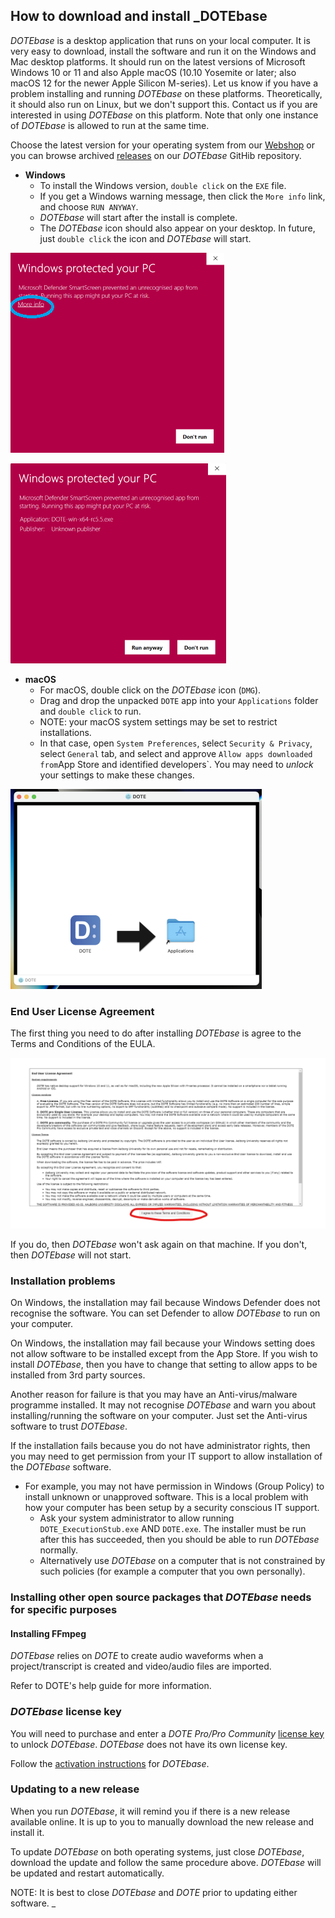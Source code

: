 ## How to download and install _DOTEbase

_DOTEbase_ is a desktop application that runs on your local computer.
It is very easy to download, install the software and run it on the Windows and Mac desktop platforms.
It should run on the latest versions of Microsoft Windows 10 or 11 and also Apple macOS (10.10 Yosemite or later; also macOS 12 for the newer Apple Silicon M-series).
Let us know if you have a problem installing and running _DOTEbase_ on these platforms.
Theoretically, it should also run on Linux, but we don't support this.
Contact us if you are interested in using _DOTEbase_ on this platform.
Note that only one instance of _DOTEbase_ is allowed to run at the same time.

Choose the latest version for your operating system from our [Webshop](https://www.dote.aau.dk/downloads) or you can browse archived [releases](https://github.com/BigSoftVideo/DOTEbase/releases) on our _DOTEbase_ GitHib repository.

- **Windows**
  - To install the Windows version, `double click` on the `EXE` file.
  - If you get a Windows warning message, then click the `More info` link, and choose `RUN ANYWAY`.
  - _DOTEbase_ will start after the install is complete.
  - The _DOTEbase_ icon should also appear on your desktop.
    In future, just `double click` the icon and _DOTEbase_ will start.

[![Windows warning](images/install/Win-defender.png)](images/install/Win-defender.png)

[![Windows run anyway](images/install/Win-defender-run.png)](images/install/Win-defender-run.png)

- **macOS**
  - For macOS, double click on the _DOTEbase_ icon (`DMG`).
  - Drag and drop the unpacked `DOTE` app into your `Applications` folder and `double click` to run.
  - NOTE: your macOS system settings may be set to restrict installations.
  - In that case, open `System Preferences`, select `Security & Privacy`, select `General` tab, and select and approve `Allow apps downloaded from`App Store and identified developers`.
    You may need to _unlock_ your settings to make these changes.

[![macOS install](images/install/dmg.png)](images/install/dmg.png)

### End User License Agreement

The first thing you need to do after installing _DOTEbase_ is agree to the Terms and Conditions of the EULA.

[![EULA](images/install/eula.png)](images/install/eula.png)

If you do, then _DOTEbase_ won't ask again on that machine.
If you don't, then _DOTEbase_ will not start.

### Installation problems <a id='problems'></a>

On Windows, the installation may fail because Windows Defender does not recognise the software.
You can set Defender to allow _DOTEbase_ to run on your computer.

On Windows, the installation may fail because your Windows setting does not allow software to be installed except from the App Store.
If you wish to install _DOTEbase_, then you have to change that setting to allow apps to be installed from 3rd party sources.

Another reason for failure is that you may have an Anti-virus/malware programme installed.
It may not recognise _DOTEbase_ and warn you about installing/running the software on your computer.
Just set the Anti-virus software to trust _DOTEbase_.

If the installation fails because you do not have administrator rights, then you may need to get permission from your IT support to allow installation of the _DOTEbase_ software.

- For example, you may not have permission in Windows (Group Policy) to install unknown or unapproved software.
This is a local problem with how your computer has been setup by a security conscious IT support.
  - Ask your system administrator to allow running `DOTE_ExecutionStub.exe` AND `DOTE.exe`.
    The installer must be run after this has succeeded, then you should be able to run _DOTEbase_ normally.
  - Alternatively use _DOTEbase_ on a computer that is not constrained by such policies (for example a computer that you own personally).

### Installing other open source packages that _DOTEbase_ needs for specific purposes

#### Installing FFmpeg <a id='ffmpeg'></a>

_DOTEbase_ relies on _DOTE_ to create audio waveforms when a project/transcript is created and video/audio files are imported.

Refer to DOTE's help guide for more information. 

### _DOTEbase_ license key

You will need to purchase and enter a _DOTE Pro/Pro Community_ [license key](https://bigsoftvideo.github.io/DOTE/pro.html#license) to unlock _DOTEbase_.
_DOTEbase_ does not have its own license key.

Follow the [activation instructions](license-activation.md) for _DOTEbase_.

### Updating to a new release

When you run _DOTEbase_, it will remind you if there is a new release available online.
It is up to you to manually download the new release and install it.

To update _DOTEbase_ on both operating systems, just close _DOTEbase_, download the update and follow the same procedure above.
_DOTEbase_ will be updated and restart automatically.

NOTE: It is best to close _DOTEbase_ and _DOTE_ prior to updating either software.
_